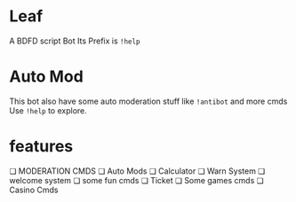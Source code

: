 # Leaf
A BDFD script Bot Its Prefix is `!help`
# Auto Mod
This bot also have some auto moderation stuff like `!antibot`
and more cmds Use `!help` to explore.
# features 
❏ MODERATION CMDS
❏ Auto Mods
❏ Calculator 
❏ Warn System
❏ welcome system
❏ some fun cmds
❏ Ticket
❏ Some games cmds
❏ Casino Cmds
